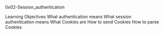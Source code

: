 0x02-Session_authentication

Learning Objectives
What authentication means
What session authentication means
What Cookies are
How to send Cookies
How to parse Cookies